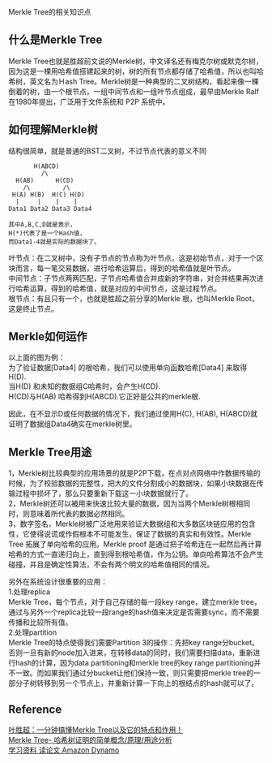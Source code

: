 Merkle Tree的相关知识点

## 什么是Merkle Tree
Merkle Tree也就是胜超前文说的Merkle树，中文译名还有梅克尔树或默克尔树，因为这是一棵用哈希值搭建起来的树，树的所有节点都存储了哈希值，所以也叫哈希树，英文名为Ｈash Tree。Merkle树是一种典型的二叉树结构，看起来像一棵倒着的树，由一个根节点，一组中间节点和一组叶节点组成，最早由Merkle Ralf在1980年提出，广泛用于文件系统和 P2P 系统中。

## 如何理解Merkle树
结构很简单，就是普通的BST二叉树，不过节点代表的意义不同
```
       H(ABCD)
	     /\
  H(AB)      H(CD)
    /\         /\  
 H(A) H(B)  H(C) H(D)
  |     |    |    |
Data1 Data2 Data3 Data4
 
其中A,B,C,D就是表示，
H(*)代表了是一个Hash值，
而Data1-4就是实际的数据块了。
```	 
叶节点：在二叉树中，没有子节点的节点称为叶节点，这是初始节点，对于一个区块而言，每一笔交易数据，进行哈希运算后，得到的哈希值就是叶节点。  
中间节点：子节点两两匹配，子节点哈希值合并成新的字符串，对合并结果再次进行哈希运算，得到的哈希值，就是对应的中间节点，这是过程节点。  
根节点：有且只有一个，也就是胜超之前分享的Merkle 根，也叫Ｍerkle Root，这是终止节点。  

## Merkle如何运作
以上面的图为例：  
为了验证数据[Data4] 的根哈希，我们可以使用单向函数哈希[Data4] 来取得H(D).  
当H(D) 和未知的数据组C哈希时，会产生H(CD).  
H(CD)与H(AB) 哈希得到H(ABCD).它正好是公共的merkle根.  

因此，在不显示D或任何数据的情况下，我们通过使用H(C), H(AB), H(ABCD)就证明了数据组Data4确实在merkle树里。

## Merkle Tree用途
1，Merkle树比较典型的应用场景的就是P2P下载，在点对点网络中作数据传输的时候，为了校验数据的完整性，把大的文件分割成小的数据块，如果小块数据在传输过程中损坏了，那么只要重新下载这一小块数据就行了。  
2，Merkle树还可以被用来快速比较大量的数据，因为当两个Merkle树根相同时，则意味着所代表的数据必然相同。  
3，数字签名，Merkle树被广泛地用来验证大数据组和大多数区块链应用的包含性，它使得说谎或作假根本不可能发生，保证了数据的真实和有效性。Merkle Tree 拓展了单向哈希的应用。Merkle proof 是通过把子哈希连在一起然后再计算哈希的方式一直递归向上，直到得到根哈希值，作为公钥。单向哈希算法不会产生碰撞，并且是确定性算法，不会有两个明文的哈希值相同的情况。

另外在系统设计很重要的应用：  
1.处理replica  
Merkle Tree，每个节点，对于自己存储的每一段key range，建立merkle tree，通过与另外一个replica比较一段range的hash值来决定是否需要sync，而不需要传播和比较所有值。  
2.处理partition  
Merkle Tree的特点使得我们需要Partition 3的操作：先把key range分bucket。否则一旦有新的node加入进来，在转移data的同时，我们需要扫描data，重新进行hash的计算，因为data partitioning和merkle tree的key range partitioning并不一致。而如果我们通过分bucket让他们保持一致，则只需要把merkle tree的一部分子树转移到另一个节点上，并重新计算一下向上的根结点的hash就可以了。  

## Reference
[叶胜超：一分钟搞懂Merkle Tree以及它的特点和作用！](https://zhuanlan.zhihu.com/p/84019208)  
[Merkle Tree- 哈希树证明的简单概念/原理/用途分析](https://steemit.com/blockchain/@susanli3769/merkle-tree)  
[学习资料 读论文 Amazon Dynamo](https://www.1point3acres.com/bbs/forum.php?mod=viewthread&tid=505467&extra=page%3D1)